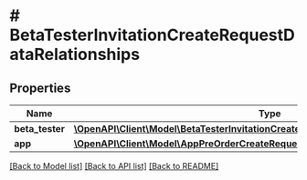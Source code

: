 # # BetaTesterInvitationCreateRequestDataRelationships

## Properties

Name | Type | Description | Notes
------------ | ------------- | ------------- | -------------
**beta_tester** | [**\OpenAPI\Client\Model\BetaTesterInvitationCreateRequestDataRelationshipsBetaTester**](BetaTesterInvitationCreateRequestDataRelationshipsBetaTester.md) |  | 
**app** | [**\OpenAPI\Client\Model\AppPreOrderCreateRequestDataRelationshipsApp**](AppPreOrderCreateRequestDataRelationshipsApp.md) |  | 

[[Back to Model list]](../../README.md#documentation-for-models) [[Back to API list]](../../README.md#documentation-for-api-endpoints) [[Back to README]](../../README.md)



